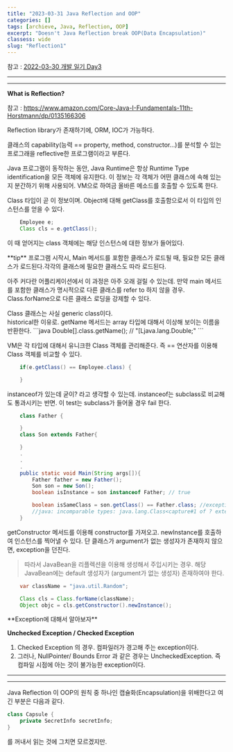 ```yaml
---
title: "2023-03-31 Java Reflection and OOP"
categories: []
tags: [archieve, Java, Reflection, OOP]
excerpt: "Doesn't Java Reflection break OOP(Data Encapsulation)"
classess: wide
slug: "Reflection1"
---
```


참고 : <a href="/jhsPage/diary/2022/03/30/">2022-03-30 개발 일기 Day3</a>

<hr/>
<hr/>

**What is Reflection?**


참고 : https://www.amazon.com/Core-Java-I-Fundamentals-11th-Horstmann/dp/0135166306

Reflection library가 존재하기에, ORM, IOC가 가능하다.


클래스의 capability(능력 == property, method, constructor...)를 분석할 수 있는 프로그래을 reflective한 프로그램이라고 부른다.


Java 프로그램이 동작하는 동안, Java Runtime은 항상 Runtime Type identification을 모든 객체에 유지한다.
이 정보는 각 객체가 어떤 클래스에 속해 있는지 분간하기 위해 사용되어. VM으로 하여금 올바른 메소드를 호출할 수 있도록 한다.


Class 타입이 곧 이 정보이며. Object에 대해 getClass를 호출함으로서 이 타입의 인스턴스를 얻을 수 있다.
```java
    Employee e;
    Class cls = e.getClass();
```
이 때 얻어지는 class 객체에는 해당 인스턴스에 대한 정보가 들어있다.


<div class="notice" markdown="1">
**tip**
프로그램 시작시, Main 메서드를 포함한 클래스가 로드될 때, 필요한 모든 클래스가 로드된다.각각의 클래스에 필요한 클래스도 따라 로드된다.


아주 커다란 어플리케이션에서 이 과정은 아주 오래 걸릴 수 있는데. 만약 main 메서드를 포함한 클래스가 명시적으로 다른 클래스를 refer to 하지 않을 경우. Class.forName으로 다른 클래스 로딩을 강제할 수 있다.
</div>
<div class="notice" markdown="1">
Class 클래스는 사실 generic class이다.
</div>
<div class="notice" markdown="1">
historical한 이유로. getName 메서드는 array 타입에 대해서 이상해 보이는 이름을 반환한다.
```java
Double[].class.getName(); // "[Ljava.lang.Double;"
```
</div>

VM은 각 타입에 대해서 유니크한 Class 객체를 관리해준다. 즉 == 연산자를 이용해 Class 객체를 비교할 수 있다.
```java
    if(e.getClass() == Employee.class) {

    }
```
instanceof가 있는데 굳이? 라고 생각할 수 있는데. instanceof는 subclass로 비교해도 통과시키는 반면.
이 test는 subclass가 들어올 경우 fail 한다.
```java
    class Father {

    }
    class Son extends Father{

    }
    .
    .
    .
    public static void Main(String args[]){
        Father father = new Father();
        Son son = new Son();
        boolean isInstance = son instanceof Father; // true

        boolean isSameClass = son.getClass() == Father.class; //exception 
        //java: incomparable types: java.lang.Class<capture#1 of ? extends com.Son> and java.lang.Class<com.Father>
    }
```

getConstructor 메서드를 이용해 constructor를 가져오고. newInstance를 호출하여 인스턴스를 찍어낼 수 있다.
단 클래스가 argument가 없는 생성자가 존재하지 않으면, exception을 던진다.
> 따라서 JavaBean을 리플렉션을 이용해 생성해서 주입시키는 경우. 해당 JavaBean에는 default 생성자가 (argument가 없는 생성자) 존재하여야 한다.
```java
    var className = "java.util.Random";

    Class cls = Class.forName(className);
    Object objc = cls.getConstructor().newInstance();
```




<div class="notice" markdown="1">
**Exception에 대해서 알아보자**

**Unchecked Exception / Checked Exception**
1. Checked Exception 의 경우. 컴파일러가 경고해 주는 exception이다.
2. 그러나, NullPointer/ Bounds Error 과 같은 경우는 UncheckedException. 즉 컴파일 시점에 아는 것이 불가능한 exception이다.
</div>
<hr/>
<hr/>

Java Reflection 이 OOP의 원칙 중 하나인 캡슐화(Encapsulation)을 위배한다고 여긴 부분은 다음과 같다.
```java
class Capsule {
    private SecretInfo secretInfo;
}
```
를 꺼내서 읽는 것에 그치면 모르겠지만. 


